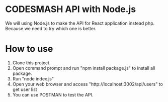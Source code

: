 # CODESMASH API with Node.js
We will using Node.js to make the API for React application instead php.
Because we need to try which one is better.

# How to use
1. Clone this project.
2. Open command prompt and run "npm install package.js" to install all package.
3. Run "node index.js"
4. Open your web browser and access "http://localhost:3002/api/users" to get user list
5. You can use POSTMAN to test the API.
